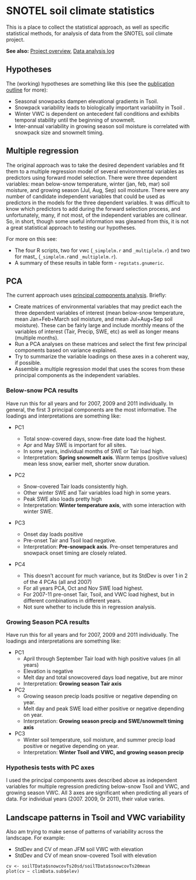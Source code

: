# SNOTEL soil climate statistics

This is a place to collect the statistical approach, as well as specific statistical methods, for analysis of data from the SNOTEL soil climate project.

**See also:** [Project overview](soilclim/soilclim_overview.md), [Data analysis log](soilclim/soilclim_analysislog_1.md)

## Hypotheses

The (working) hypotheses are something like this (see the [publication
outline](soilclim/soilclim_publicationoutline.md) for more):

- Seasonal snowpacks dampen elevational gradients in Tsoil.
- Snowpack variability leads to biologically important variability in Tsoil .
- Winter VWC is dependent on antecedent fall conditions and exhibits temporal stability until the beginning of snowmelt. 
- Inter-annual variability in growing season soil moisture is correlated with snowpack size and snowmelt timing.

## Multiple regression

The original approach was to take the desired dependent variables and
fit them to a multiple regression model of several environmental
variables as predictors using forward model selection. There were three
dependent variables: mean below-snow temperature, winter (jan, feb, mar)
soil moisture, and growing season (Jul, Aug, Sep) soil moisture. There
were any number of candidate independent variables that could be used as
predictors in the models for the three dependent variables. It was
difficult to know which predictors to add during the forward selection
process, and unfortunately, many, if not most, of the independent
variables are collinear. So, in short, though some useful information
was gleaned from this, it is not a great statistical approach to testing
our hypotheses.

For more on this see:

* The four R scripts, two for vwc (`_simplelm.r` and `_multiplelm.r`) and two for mast_ (`_simplelm.r`and `_multiplelm.r`).
* A summary of these results in table form - `regstats.gnumeric`.

## PCA

The current approach uses [principal components analysis](math/math_pca.md). Briefly:

- Create matrices of environmental variables that may predict each the three dependent variables of interest (mean below-snow temperature, mean Jan+Feb+March soil moisture, and mean Jul+Aug+Sep soil moisture). These can be fairly large and include monthly means of the variables of interest (Tair, Precip, SWE, etc) as well as longer means (multiple months).
- Run a PCA analyses on these matrices and select the first few principal components based on variance explained.
- Try to summarize the variable loadings on these axes in a coherent way, if possible.
- Assemble a multiple regression model that uses the scores from these principal components as the independent variables.

### Below-snow PCA results

Have run this for all years and for 2007, 2009 and 2011 individually. In
general, the first 3 principal components are the most informative. The
loadings and interpretations are something like:

* PC1
  * Total snow-covered days, snow-free date load the highest.
  * Apr and May SWE is important for all sites.
  * In some years, individual months of SWE or Tair load high.
  * Interpretation: **Spring snowmelt axis**. Warm temps (positive values) mean less snow, earlier melt, shorter snow duration.

* PC2
  * Snow-covered Tair loads consistently high.
  * Other winter SWE and Tair variables load high in some years.
  * Peak SWE also loads pretty high
  * Interpretation: **Winter temperature axis**, with some interaction with winter SWE.

* PC3
  * Onset day loads positive
  * Pre-onset Tair and Tsoil load negative.
  * Interpretation: **Pre-snowpack axis**. Pre-onset temperatures and snowpack onset timing are closely related.

* PC4
  * This doesn't account for much variance, but its StdDev is over 1 in 2 of the 4 PCAs (all and 2007)
  * For all years PCA, Oct and Nov SWE load highest.
  * For 2007-11 pre-onset Tair, Tsoil, and VWC load highest, but in different combinations in different years.
  * Not sure whether to include this in regression analysis.

### Growing Season PCA results

Have run this for all years and for 2007, 2009 and 2011 individually.
The loadings and interpretations are something like:

* PC1
  * April through September Tair load with high positive values (in all years)
  * Elevation is negative
  * Melt day and total snowcovered days load negative, but are minor
  * Interpretation: **Growing season Tair axis**
* PC2
  * Growing season precip loads positive or negative depending on year.
  * Melt day and peak SWE load either positive or negative depending on year.
  * Interpretation: **Growing season precip and SWE/snowmelt timing axis**
* PC3
  * Winter soil temperature, soil moisture, and summer precip load positive or negative depending on year.
  * Interpretation: **Winter Tsoil and VWC, and growing season precip**

### Hypothesis tests with PC axes

I used the principal components axes described above as independent
variables for multiple regression predicting below-snow Tsoil and VWC,
and growing season VWC. All 3 axes are significant when predicting all
years of data. For individual years (2007. 2009, 0r 2011), their value
varies.

## Landscape patterns in Tsoil and VWC variability

Also am trying to make sense of patterns of variability across the
landscape. For example:

* StdDev and CV of mean JFM soil VWC with elevation
* StdDev and CV of mean snow-covered Tsoil with elevation

~~~{.r}
cv <- soilTData$snowcovTs20sd/soilTData$snowcovTs20mean
plot(cv ~ climData.sub$elev)
~~~
